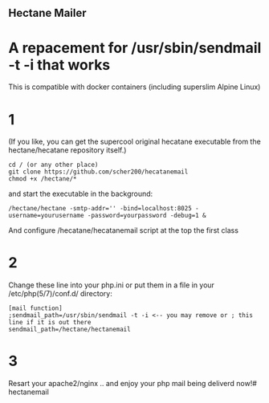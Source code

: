 ## Hectane Mailer
# A repacement for /usr/sbin/sendmail -t -i that works

This is compatible with docker containers (including superslim Alpine Linux)

# 1
(If you like, you can get the supercool original hecatane executable from the hectane/hecatane repository itself.)
```
cd / (or any other place)
git clone https://github.com/scher200/hecatanemail
chmod +x /hectane/*
```
and start the executable in the background: 
```
/hectane/hectane -smtp-addr='' -bind=localhost:8025 -username=yourusername -password=yourpassword -debug=1 &
```
And configure /hecatane/hecatanemail script at the top the first class

# 2
Change these line into your php.ini or put them in a file in your /etc/php(5/7)/conf.d/ directory:
```
[mail function]
;sendmail_path=/usr/sbin/sendmail -t -i <-- you may remove or ; this line if it is out there
sendmail_path=/hectane/hectanemail
```

# 3
Resart your apache2/nginx .. and enjoy your php mail being deliverd now!# hectanemail
